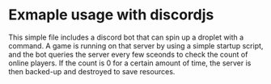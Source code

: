# Exmaple usage with discordjs

This simple file includes a discord bot that can spin up a droplet with a command. A game is running on that server by using a simple startup script, and the bot queries the server every few sceonds to check the count of online players.
If the count is 0 for a certain amount of time, the server is then backed-up and destroyed to save resources.
